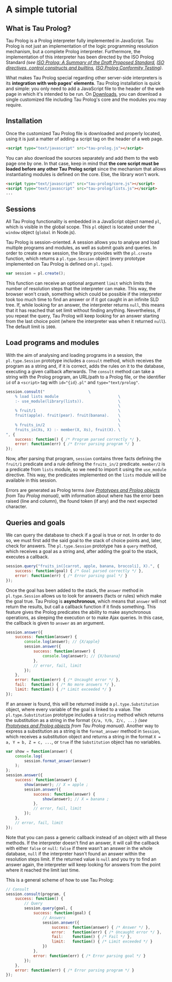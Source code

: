 # A simple tutorial

## What is Tau Prolog?
Tau Prolog is a Prolog interpreter fully implemented in JavaScript. Tau Prolog is not just an implementation of the logic programming resolution mechanism, but a complete Prolog interpreter. Furthermore, the implementation of this interpreter has been directed by the ISO Prolog Standard *(see [ISO Prolog: A Summary of the Draft Proposed Standard](http://fsl.cs.illinois.edu/images/9/9c/PrologStandard.pdf), [ISO directives, control constructs and builtins](http://www.deransart.fr/prolog/bips.html), [ISO Prolog Conformity Testing](http://www.complang.tuwien.ac.at/ulrich/iso-prolog/conformity_testing))*.

What makes Tau Prolog special regarding other server-side interpreters is its **integration with web pages' elements**. Tau Prolog installation is quick and simple: you only need to add a JavaScript file to the header of the web page in which it's intended to be run. On [Downloads](http://tau-prolog.org/downloads), you can download a single customized file including Tau Prolog's core and the modules you may require.

## Installation
Once the customized Tau Prolog file is downloaded and properly located, using it is just a matter of adding a script tag on the header of a web page.

```html
<script type="text/javascript" src="tau-prolog.js"></script>
```
You can also download the sources separately and add them to the web page one by one. In that case, keep in mind that **the core script must be loaded before any other Tau Prolog script** since the mechanism that allows instantiating modules is defined on the core. Else, the library won't work.

```html
<script type="text/javascript" src="tau-prolog/core.js"></script>
<script type="text/javascript" src="tau-prolog/lists.js"></script>
...
```

## Sessions

All Tau Prolog functionality is embedded in a JavaScript object named `pl`, which is visible in the global scope. This `pl` object is located under the `window` object (`global` in Node.js).

Tau Prolog is session-oriented. A session allows you to analyse and load multiple programs and modules, as well as submit goals and queries. In order to create a new session, the library provides with the `pl.create` function, which returns a `pl.type.Session` object (every prototype implemented on Tau Prolog is defined on `pl.type`).

```javascript
var session = pl.create();
```

This function can receive an optional argument `limit` which limits the number of resolution steps that the interpreter can make. This way, the browser won't crash, something which could be possible if the interpreter took too much time to find an answer or if it got caught in an infinite SLD tree. If, while looking for an answer, the interpreter returns `null`, this means that it has reached that set limit without finding anything. Nevertheless, if you repeat the query, Tau Prolog will keep looking for an answer starting from the last choice point (where the interpreter was when it returned `null`). The default limit is `1000`.
        
## Load programs and modules

With the aim of analysing and loading programs in a session, the `pl.type.Session` prototype includes a `consult` method, which receives the program as a string and, if it is correct, adds the rules on it to the database, executing a given callback afterwards. The `consult` method can take a string with the Prolog program, an URL/path to a Prolog file, or the identifier `id` of a `<script>` tag with `id="{id}.pl"` and `type="text/prolog"`.

```javascript
session.consult("                   \
    % load lists module                          \
    :- use_module(library(lists)).               \
                                                 \
    % fruit/1                                    \
    fruit(apple). fruit(pear). fruit(banana).    \
                                                 \
    % fruits_in/2                                \
    fruits_in(Xs, X) :- member(X, Xs), fruit(X). \
", {
    success: function() { /* Program parsed correctly */ },
    error: function(err) { /* Error parsing program */ }
});
```
Now, after parsing that program, `session` contains three facts defining the `fruit/1` predicate and a rule defining the `fruits_in/2` predicate. `member/2` is a predicate from `lists` module, so we need to import it using the `use_module` directive. This way, the predicates implemented on the `lists` module will be available in this session.

Errors are generated as Prolog terms *(see [Prototypes and Prolog objects](http://tau-prolog.org/manual/prototypes-and-prolog-objects) from Tau Prolog manual)*, with information about where has the error been raised (line and column), the found token (if any) and the next expected character.
        
## Queries and goals

We can query the database to check if a goal is true or not. In order to do so, we must first add the said goal to the stack of choice points and, later, check for answers. The `pl.type.Session` prototype has a `query` method, which receives a goal as a string and, after adding the goal to the stack, executes a callback.

```javascript
session.query("fruits_in([carrot, apple, banana, broccoli], X).", {
    success: function(goal) { /* Goal parsed correctly */ },
    error: function(err) { /* Error parsing goal */ }
});
```

Once the goal has been added to the stack, the `answer` method in `pl.type.Session` allows us to look for answers (facts or rules) which make the goal true. Tau Prolog is **asynchronous**, which means that `answer` will not return the results, but call a callback function if it finds something. This feature gives the Prolog predicates the ability to make asynchronous operations, as sleeping the execution or to make Ajax queries. In this case, the callback is given to `answer` as an argument.

```javascript
session.answer({
    success: function(answer) {
        console.log(answer); // {X/apple}
        session.answer({
            success: function(answer) {
                console.log(answer); // {X/banana}
            },
            // error, fail, limit
        });
    },
    error: function(err) { /* Uncaught error */ },
    fail:  function() { /* No more answers */ },
    limit: function() { /* Limit exceeded */ }
});
```

If an answer is found, this will be returned inside a `pl.type.Substitution` object, where every variable of the goal is linked to a value. The `pl.type.Substitution` prototype includes a `toString` method which returns the substitution as a string in the format `{X/a, Y/b, Z/c, ...}` *(see [Prototypes and Prolog objects](http://tau-prolog.org/manual/prototypes-and-prolog-objects) from Tau Prolog manual)*. Another way to express a substitution as a string is the `format_answer` method in `Session`, which receives a substitution object and returns a string in the format `X = a, Y = b, Z = c, ...`, or `true` if the `Substitution` object has no variables.

```javascript
var show = function(answer) {
    console.log(
        session.format_answer(answer)
    );
};
session.answer({
    success: function(answer) {
        show(answer); // X = apple ;
        session.answer({
            success: function(answer) {
                show(answer); // X = banana ;
            },
            // error, fail, limit
        });
    },
    // error, fail, limit
});
```

Note that you can pass a generic callback instead of an object with all these methods. If the interpreter doesn't find an answer, it will call the callback with either `false` or `null`: `false` if there wasn't an answer in the whole database, `null` if the interpreter hasn't found an answer within the resolution steps limit. If the returned value is `null` and you try to find an answer again, the interpreter will keep looking for answers from the point where it reached the limit last time.

This is a general scheme of how to use Tau Prolog:

```javascript
// Consult
session.consult(program, {
    success: function() {
        // Query
        session.query(goal, {
            success: function(goal) {
                // Answers
                session.answer({
                    success: function(answer) { /* Answer */ },
                    error:   function(err) { /* Uncaught error */ },
                    fail:    function() { /* Fail */ },
                    limit:   function() { /* Limit exceeded */ }
                })
            },
            error: function(err) { /* Error parsing goal */ }
        });
    },
    error: function(err) { /* Error parsing program */ }
});
```
